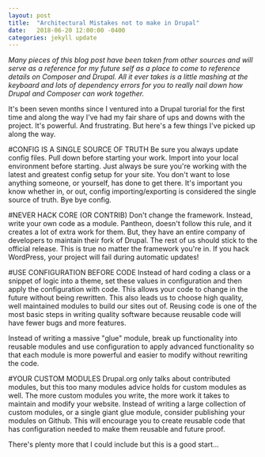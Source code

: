```yaml
---
layout: post
title:  "Architectural Mistakes not to make in Drupal"
date:   2018-06-20 12:00:00 -0400
categories: jekyll update
---
```


*Many pieces of this blog post have been taken from other sources and will serve as a reference for my future self as a place to come to reference details on Composer and Drupal. All it ever takes is a little mashing at the keyboard and lots of dependency errors for you to really nail down how Drupal and Composer can work together.*

It's been seven months since I ventured into a Drupal turorial for the first time and along the way I've had my fair share of ups and downs with the project. It's powerful. And frustrating. But here's a few things I've picked up along the way. 

#CONFIG IS A SINGLE SOURCE OF TRUTH
Be sure you always update config files. Pull down before starting your work. Import into your local environment before starting. Just always be sure you're working with the latest and greatest config setup for your site. You don't want to lose anything someone, or yourself, has done to get there. It's important you know whether in, or out, config importing/exporting is considered the single source of truth. Bye bye config. 

#NEVER HACK CORE (OR CONTRIB)
Don't change the framework. Instead, write your own code as a module. Pantheon, doesn't follow this rule, and it creates a lot of extra work for them. But, they have an entire company of developers to maintain their fork of Drupal. The rest of us should stick to the official release. This is true no matter the framework you're in. If you hack WordPress, your project will fail during automatic updates!

#USE CONFIGURATION BEFORE CODE
Instead of hard coding a class or a snippet of logic into a theme, set these values in configuration and then apply the configuration with code. This allows your code to change in the future without being rewritten. This also leads us to choose high quality, well maintained modules to build our sites out of. Reusing code is one of the most basic steps in writing quality software because reusable code will have fewer bugs and more features.

Instead of writing a massive "glue" module, break up functionality into reusable modules and use configuration to apply advanced functionality so that each module is more powerful and easier to modify without rewriting the code.

#YOUR CUSTOM MODULES
Drupal.org only talks about contributed modules, but this too many modules advice holds for custom modules as well. The more custom modules you write, the more work it takes to maintain and modify your website. Instead of writing a large collection of custom modules, or a single giant glue module, consider publishing your modules on Github. This will encourage you to create reusable code that has configuration needed to make them reusable and future proof.




There's plenty more that I could include but this is a good start...
